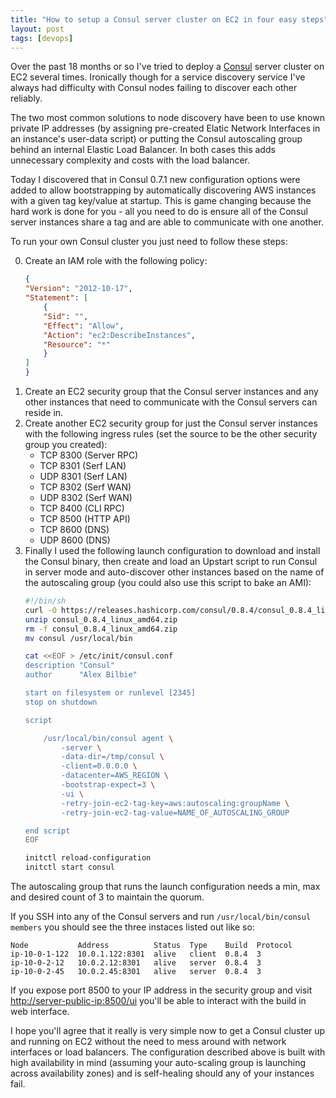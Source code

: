 ```yaml
---
title: "How to setup a Consul server cluster on EC2 in four easy steps"
layout: post
tags: [devops]
---
```


Over the past 18 months or so I've tried to deploy a [Consul](https://consul.io) server cluster on EC2 several times. Ironically though for a service discovery service I've always had difficulty with Consul nodes failing to discover each other reliably.

The two most common solutions to node discovery have been to use known private IP addresses (by assigning pre-created Elatic Network Interfaces in an instance's user-data script) or putting the Consul autoscaling group behind an internal Elastic Load Balancer. In both cases this adds unnecessary complexity and costs with the load balancer.

Today I discovered that in Consul 0.7.1 new configuration options were added to allow bootstrapping by automatically discovering AWS instances with a given tag key/value at startup. This is game changing because the hard work is done for you - all you need to do is ensure all of the Consul server instances share a tag and are able to communicate with one another.

To run your own Consul cluster you just need to follow these steps:

0. Create an IAM role with the following policy:
    ```json
    {
    "Version": "2012-10-17",
    "Statement": [
        {
        "Sid": "",
        "Effect": "Allow",
        "Action": "ec2:DescribeInstances",
        "Resource": "*"
        }
    ]
    }
    ```
0. Create an EC2 security group that the Consul server instances and any other instances that need to communicate with the Consul servers can reside in.
0. Create another EC2 security group for just the Consul server instances with the following ingress rules (set the source to be the other security group you created):
    * TCP 8300 (Server RPC)
    * TCP 8301 (Serf LAN)
    * UDP 8301 (Serf LAN)
    * TCP 8302 (Serf WAN)
    * UDP 8302 (Serf WAN)
    * TCP 8400 (CLI RPC)
    * TCP 8500 (HTTP API)
    * TCP 8600 (DNS)
    * UDP 8600 (DNS)  
0. Finally I used the following launch configuration to download and install the Consul binary, then create and load an Upstart script to run Consul in server mode and auto-discover other instances based on the name of the autoscaling group (you could also use this script to bake an AMI):
    ```bash
    #!/bin/sh
    curl -O https://releases.hashicorp.com/consul/0.8.4/consul_0.8.4_linux_amd64.zip
    unzip consul_0.8.4_linux_amd64.zip
    rm -f consul_0.8.4_linux_amd64.zip
    mv consul /usr/local/bin

    cat <<EOF > /etc/init/consul.conf
    description "Consul"
    author      "Alex Bilbie"

    start on filesystem or runlevel [2345]
    stop on shutdown

    script

        /usr/local/bin/consul agent \
            -server \
            -data-dir=/tmp/consul \
            -client=0.0.0.0 \
            -datacenter=AWS_REGION \
            -bootstrap-expect=3 \
            -ui \
            -retry-join-ec2-tag-key=aws:autoscaling:groupName \
            -retry-join-ec2-tag-value=NAME_OF_AUTOSCALING_GROUP

    end script
    EOF

    initctl reload-configuration
    initctl start consul
    ```

The autoscaling group that runs the launch configuration needs a min, max and desired count of 3 to maintain the quorum.

If you SSH into any of the Consul servers and run `/usr/local/bin/consul members` you should see the three instaces listed out like so:

```
Node           Address          Status  Type    Build  Protocol
ip-10-0-1-122  10.0.1.122:8301  alive   client  0.8.4  3
ip-10-0-2-12   10.0.2.12:8301   alive   server  0.8.4  3
ip-10-0-2-45   10.0.2.45:8301   alive   server  0.8.4  3
```

If you expose port 8500 to your IP address in the security group and visit [http://server-public-ip:8500/ui](http://server-public-ip:8500/ui) you'll be able to interact with the build in web interface.

I hope you'll agree that it really is very simple now to get a Consul cluster up and running on EC2 without the need to mess around with network interfaces or load balancers. The configuration described above is built with high availability in mind (assuming your auto-scaling group is launching across availability zones) and is self-healing should any of your instances fail.